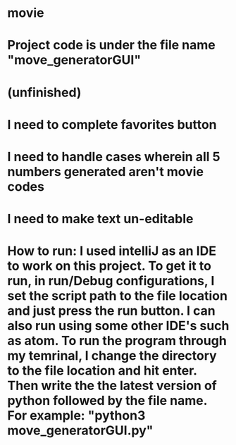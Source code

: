 # movie

# Project code is under the file name "move_generatorGUI"

# (unfinished)

# I need to complete favorites button

# I need to handle cases wherein all 5 numbers generated aren't movie codes

# I need to make text un-editable 


# How to run: I used intelliJ as an IDE to work on this project. To get it to run, in run/Debug configurations, I set the script path to the file location and just press the run button. I can also run using some other IDE's such as atom. To run the program through my temrinal, I change the directory to the file location and hit enter. Then write the the latest version of python followed by the file name. For example: "python3 move_generatorGUI.py"
